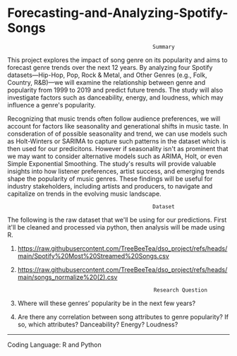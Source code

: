 # Forecasting-and-Analyzing-Spotify-Songs
                                                  Summary
This project explores the impact of song genre on its popularity and aims to forecast genre trends over the next 12 years. By analyzing four Spotify datasets—Hip-Hop, Pop, Rock & Metal, and Other Genres (e.g., Folk, Country, R&B)—we will examine the relationship between genre and popularity from 1999 to 2019 and predict future trends. The study will also investigate factors such as danceability, energy, and loudness, which may influence a genre's popularity. 

Recognizing that music trends often follow audience preferences, we will account for factors like seasonality and generational shifts in music taste. In consderation of of possible seasonality and trend, we can use models such as Holt-Winters or SARIMA to capture such patterns in the dataset which is then used for our predicitons. However if seasonality isn't as prominent that we may want to consider alternative models such as ARIMA, Holt, or even Simple Exponential Smoothing. The study's results will provide valuable insights into how listener preferences, artist success, and emerging trends shape the popularity of music genres. These findings will be useful for industry stakeholders, including artists and producers, to navigate and capitalize on trends in the evolving music landscape.

                                                  Dataset
The following is the raw dataset that we'll be using for our predictions. First it'll be cleaned and processed via python, then analysis will be made using R.
1. https://raw.githubusercontent.com/TreeBeeTea/dso_project/refs/heads/main/Spotify%20Most%20Streamed%20Songs.csv 
2. https://raw.githubusercontent.com/TreeBeeTea/dso_project/refs/heads/main/songs_normalize%20(2).csv 

                                                  Research Question
1. Where will these genres’ popularity be in the next few years?
2. Are there any correlation between song attributes to genre popularity? If so, which attributes? Danceability? Energy? Loudness?

------------------------------------------------------------------------------------------------------------------------------------------------------------------------------ 

Coding Language: R and Python

